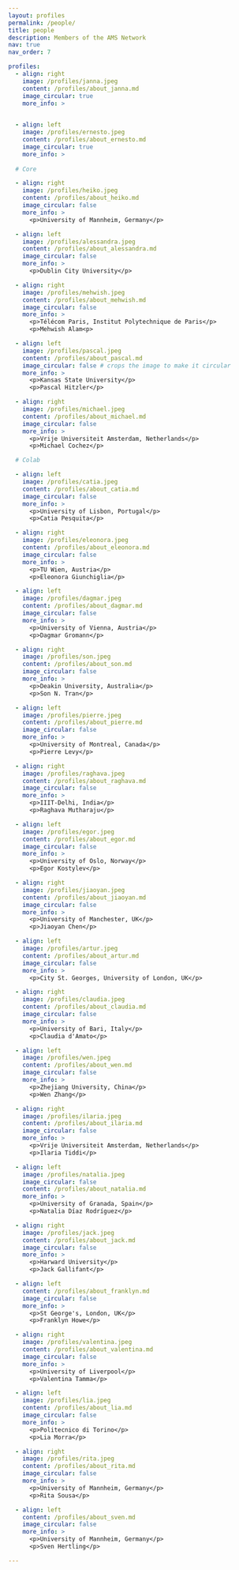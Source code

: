 ```yaml
---
layout: profiles
permalink: /people/
title: people
description: Members of the AMS Network
nav: true
nav_order: 7

profiles:
  - align: right
    image: /profiles/janna.jpeg
    content: /profiles/about_janna.md
    image_circular: true
    more_info: >
      

  - align: left
    image: /profiles/ernesto.jpeg
    content: /profiles/about_ernesto.md
    image_circular: true
    more_info: >
      
  # Core

  - align: right
    image: /profiles/heiko.jpeg
    content: /profiles/about_heiko.md
    image_circular: false
    more_info: >
      <p>University of Mannheim, Germany</p>

  - align: left
    image: /profiles/alessandra.jpeg
    content: /profiles/about_alessandra.md
    image_circular: false
    more_info: >
      <p>Dublin City University</p>

  - align: right
    image: /profiles/mehwish.jpeg
    content: /profiles/about_mehwish.md
    image_circular: false
    more_info: >
      <p>Télécom Paris, Institut Polytechnique de Paris</p>
      <p>Mehwish Alam<p>

  - align: left
    image: /profiles/pascal.jpeg
    content: /profiles/about_pascal.md
    image_circular: false # crops the image to make it circular
    more_info: >
      <p>Kansas State University</p>
      <p>Pascal Hitzler</p>

  - align: right
    image: /profiles/michael.jpeg
    content: /profiles/about_michael.md
    image_circular: false
    more_info: >
      <p>Vrije Universiteit Amsterdam, Netherlands</p>
      <p>Michael Cochez</p>

  # Colab

  - align: left
    image: /profiles/catia.jpeg
    content: /profiles/about_catia.md
    image_circular: false
    more_info: >
      <p>University of Lisbon, Portugal</p>
      <p>Catia Pesquita</p>

  - align: right
    image: /profiles/eleonora.jpeg
    content: /profiles/about_eleonora.md
    image_circular: false
    more_info: >
      <p>TU Wien, Austria</p>
      <p>Eleonora Giunchiglia</p>

  - align: left
    image: /profiles/dagmar.jpeg
    content: /profiles/about_dagmar.md
    image_circular: false
    more_info: >
      <p>University of Vienna, Austria</p>
      <p>Dagmar Gromann</p>

  - align: right
    image: /profiles/son.jpeg
    content: /profiles/about_son.md
    image_circular: false
    more_info: >
      <p>Deakin University, Australia</p>
      <p>Son N. Tran</p>

  - align: left
    image: /profiles/pierre.jpeg
    content: /profiles/about_pierre.md
    image_circular: false
    more_info: >
      <p>University of Montreal, Canada</p>
      <p>Pierre Levy</p>

  - align: right
    image: /profiles/raghava.jpeg
    content: /profiles/about_raghava.md
    image_circular: false
    more_info: >
      <p>IIIT-Delhi, India</p>
      <p>Raghava Mutharaju</p>

  - align: left
    image: /profiles/egor.jpeg
    content: /profiles/about_egor.md
    image_circular: false
    more_info: >
      <p>University of Oslo, Norway</p>
      <p>Egor Kostylev</p>

  - align: right
    image: /profiles/jiaoyan.jpeg
    content: /profiles/about_jiaoyan.md
    image_circular: false
    more_info: >
      <p>University of Manchester, UK</p>
      <p>Jiaoyan Chen</p>

  - align: left
    image: /profiles/artur.jpeg
    content: /profiles/about_artur.md
    image_circular: false
    more_info: >
      <p>City St. Georges, University of London, UK</p>

  - align: right
    image: /profiles/claudia.jpeg
    content: /profiles/about_claudia.md
    image_circular: false
    more_info: >
      <p>University of Bari, Italy</p>
      <p>Claudia d'Amato</p>

  - align: left
    image: /profiles/wen.jpeg
    content: /profiles/about_wen.md
    image_circular: false
    more_info: >
      <p>Zhejiang University, China</p>
      <p>Wen Zhang</p>

  - align: right
    image: /profiles/ilaria.jpeg
    content: /profiles/about_ilaria.md
    image_circular: false
    more_info: >
      <p>Vrije Universiteit Amsterdam, Netherlands</p>
      <p>Ilaria Tiddi</p>

  - align: left
    image: /profiles/natalia.jpeg
    image_circular: false
    content: /profiles/about_natalia.md
    more_info: >
      <p>University of Granada, Spain</p>
      <p>Natalia Díaz Rodríguez</p>

  - align: right
    image: /profiles/jack.jpeg
    content: /profiles/about_jack.md
    image_circular: false
    more_info: >
      <p>Harward University</p>
      <p>Jack Gallifant</p>

  - align: left
    content: /profiles/about_franklyn.md
    image_circular: false
    more_info: >
      <p>St George's, London, UK</p>
      <p>Franklyn Howe</p>

  - align: right
    image: /profiles/valentina.jpeg
    content: /profiles/about_valentina.md
    image_circular: false
    more_info: >
      <p>University of Liverpool</p>
      <p>Valentina Tamma</p>

  - align: left
    image: /profiles/lia.jpeg
    content: /profiles/about_lia.md
    image_circular: false
    more_info: >
      <p>Politecnico di Torino</p>
      <p>Lia Morra</p>

  - align: right
    image: /profiles/rita.jpeg
    content: /profiles/about_rita.md
    image_circular: false
    more_info: >
      <p>University of Mannheim, Germany</p>
      <p>Rita Sousa</p>

  - align: left
    content: /profiles/about_sven.md
    image_circular: false
    more_info: >
      <p>University of Mannheim, Germany</p>
      <p>Sven Hertling</p>

---
```

